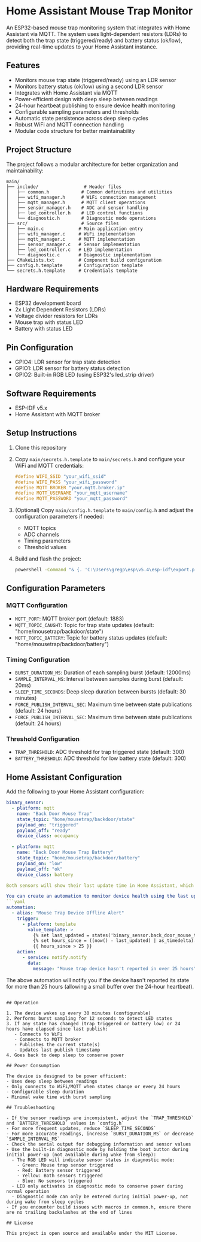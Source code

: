 # Home Assistant Mouse Trap Monitor

An ESP32-based mouse trap monitoring system that integrates with Home Assistant via MQTT. The system uses light-dependent resistors (LDRs) to detect both the trap state (triggered/ready) and battery status (ok/low), providing real-time updates to your Home Assistant instance.

## Features

- Monitors mouse trap state (triggered/ready) using an LDR sensor
- Monitors battery status (ok/low) using a second LDR sensor
- Integrates with Home Assistant via MQTT
- Power-efficient design with deep sleep between readings
- 24-hour heartbeat publishing to ensure device health monitoring
- Configurable sampling parameters and thresholds
- Automatic state persistence across deep sleep cycles
- Robust WiFi and MQTT connection handling
- Modular code structure for better maintainability

## Project Structure

The project follows a modular architecture for better organization and maintainability:

```
main/
├── include/                 # Header files
│   ├── common.h            # Common definitions and utilities
│   ├── wifi_manager.h      # WiFi connection management
│   ├── mqtt_manager.h      # MQTT client operations
│   ├── sensor_manager.h    # ADC and sensor handling
│   ├── led_controller.h    # LED control functions
│   └── diagnostic.h        # Diagnostic mode operations
├── src/                    # Source files
│   ├── main.c             # Main application entry
│   ├── wifi_manager.c     # WiFi implementation
│   ├── mqtt_manager.c     # MQTT implementation
│   ├── sensor_manager.c   # Sensor implementation
│   ├── led_controller.c   # LED implementation
│   └── diagnostic.c       # Diagnostic implementation
├── CMakeLists.txt         # Component build configuration
├── config.h.template      # Configuration template
└── secrets.h.template     # Credentials template
```

## Hardware Requirements

- ESP32 development board
- 2x Light Dependent Resistors (LDRs)
- Voltage divider resistors for LDRs
- Mouse trap with status LED
- Battery with status LED

## Pin Configuration

- GPIO4: LDR sensor for trap state detection
- GPIO1: LDR sensor for battery status detection
- GPIO2: Built-in RGB LED (using ESP32's led_strip driver)

## Software Requirements

- ESP-IDF v5.x
- Home Assistant with MQTT broker

## Setup Instructions

1. Clone this repository
2. Copy `main/secrets.h.template` to `main/secrets.h` and configure your WiFi and MQTT credentials:
   ```c
   #define WIFI_SSID "your_wifi_ssid"
   #define WIFI_PASS "your_wifi_password"
   #define MQTT_BROKER "your.mqtt.broker.ip"
   #define MQTT_USERNAME "your_mqtt_username"
   #define MQTT_PASSWORD "your_mqtt_password"
   ```

3. (Optional) Copy `main/config.h.template` to `main/config.h` and adjust the configuration parameters if needed:
   - MQTT topics
   - ADC channels
   - Timing parameters
   - Threshold values

4. Build and flash the project:
   ```bash
   powershell -Command "& {. 'C:\Users\gregp\esp\v5.4\esp-idf\export.ps1'; idf.py build}"
   ```

## Configuration Parameters

### MQTT Configuration
- `MQTT_PORT`: MQTT broker port (default: 1883)
- `MQTT_TOPIC_CAUGHT`: Topic for trap state updates (default: "home/mousetrap/backdoor/state")
- `MQTT_TOPIC_BATTERY`: Topic for battery status updates (default: "home/mousetrap/backdoor/battery")

### Timing Configuration
- `BURST_DURATION_MS`: Duration of each sampling burst (default: 12000ms)
- `SAMPLE_INTERVAL_MS`: Interval between samples during burst (default: 20ms)
- `SLEEP_TIME_SECONDS`: Deep sleep duration between bursts (default: 30 minutes)
- `FORCE_PUBLISH_INTERVAL_SEC`: Maximum time between state publications (default: 24 hours)
- `FORCE_PUBLISH_INTERVAL_SEC`: Maximum time between state publications (default: 24 hours)

### Threshold Configuration
- `TRAP_THRESHOLD`: ADC threshold for trap triggered state (default: 300)
- `BATTERY_THRESHOLD`: ADC threshold for low battery state (default: 300)

## Home Assistant Configuration

Add the following to your Home Assistant configuration:

```yaml
binary_sensor:
  - platform: mqtt
    name: "Back Door Mouse Trap"
    state_topic: "home/mousetrap/backdoor/state"
    payload_on: "triggered"
    payload_off: "ready"
    device_class: occupancy

  - platform: mqtt
    name: "Back Door Mouse Trap Battery"
    state_topic: "home/mousetrap/backdoor/battery"
    payload_on: "low"
    payload_off: "ok"
    device_class: battery

Both sensors will show their last update time in Home Assistant, which can be used to monitor when the device last published its state (either due to state changes or the 24-hour heartbeat).

You can create an automation to monitor device health using the last update time:
```yaml
automation:
  - alias: "Mouse Trap Device Offline Alert"
    trigger:
      - platform: template
        value_template: >
          {% set last_updated = states('binary_sensor.back_door_mouse_trap').last_updated %}
          {% set hours_since = ((now() - last_updated) | as_timedelta).total_seconds() / 3600 %}
          {{ hours_since > 25 }}
    action:
      - service: notify.notify
        data:
          message: "Mouse trap device hasn't reported in over 25 hours"
```

The above automation will notify you if the device hasn't reported its state for more than 25 hours (allowing a small buffer over the 24-hour heartbeat).
```

## Operation

1. The device wakes up every 30 minutes (configurable)
2. Performs burst sampling for 12 seconds to detect LED states
3. If any state has changed (trap triggered or battery low) or 24 hours have elapsed since last publish:
   - Connects to WiFi
   - Connects to MQTT broker
   - Publishes the current state(s)
   - Updates last publish timestamp
4. Goes back to deep sleep to conserve power

## Power Consumption

The device is designed to be power efficient:
- Uses deep sleep between readings
- Only connects to WiFi/MQTT when states change or every 24 hours
- Configurable sleep duration
- Minimal wake time with burst sampling

## Troubleshooting

- If the sensor readings are inconsistent, adjust the `TRAP_THRESHOLD` and `BATTERY_THRESHOLD` values in `config.h`
- For more frequent updates, reduce `SLEEP_TIME_SECONDS`
- For more accurate readings, increase `BURST_DURATION_MS` or decrease `SAMPLE_INTERVAL_MS`
- Check the serial output for debugging information and sensor values
- Use the built-in diagnostic mode by holding the boot button during initial power-up (not available during wake from sleep):
  - The RGB LED will indicate sensor states in diagnostic mode:
    - Green: Mouse trap sensor triggered
    - Red: Battery sensor triggered
    - Yellow: Both sensors triggered
    - Blue: No sensors triggered
  - LED only activates in diagnostic mode to conserve power during normal operation
  - Diagnostic mode can only be entered during initial power-up, not during wake from sleep cycles
- If you encounter build issues with macros in common.h, ensure there are no trailing backslashes at the end of lines

## License

This project is open source and available under the MIT License.
